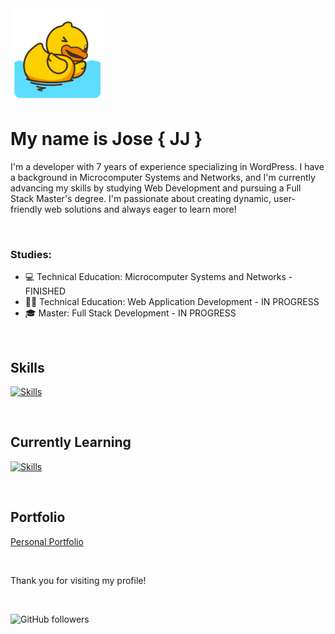 <img src="/hi.gif" width="150" height="auto">

# My name is Jose { JJ }

I'm a developer with 7 years of experience specializing in WordPress. I have a background in Microcomputer Systems and Networks, and I'm currently advancing my skills by studying Web Development and pursuing a Full Stack Master's degree. I'm passionate about creating dynamic, user-friendly web solutions and always eager to learn more!

<br>

### Studies:

- 💻 Technical Education: Microcomputer Systems and Networks - FINISHED
- 👨‍💻 Technical Education: Web Application Development - IN PROGRESS
- 🎓 Master: Full Stack Development - IN PROGRESS

<br>

## Skills 

[![Skills](https://skillicons.dev/icons?i=js,html,css,visualstudio,vite,bootstrap,wordpress,npm,github)](https://skillicons.dev)

<br>

## Currently Learning
[![Skills](https://skillicons.dev/icons?i=react,ts,angular,mysql,mongodb,java,php)](https://skillicons.dev)

<br>

## Portfolio
[Personal Portfolio](https://jjportfolioweb.netlify.app/) 

<br>

Thank you for visiting my profile!

<br>

![GitHub followers](https://img.shields.io/github/followers/JJandula)
